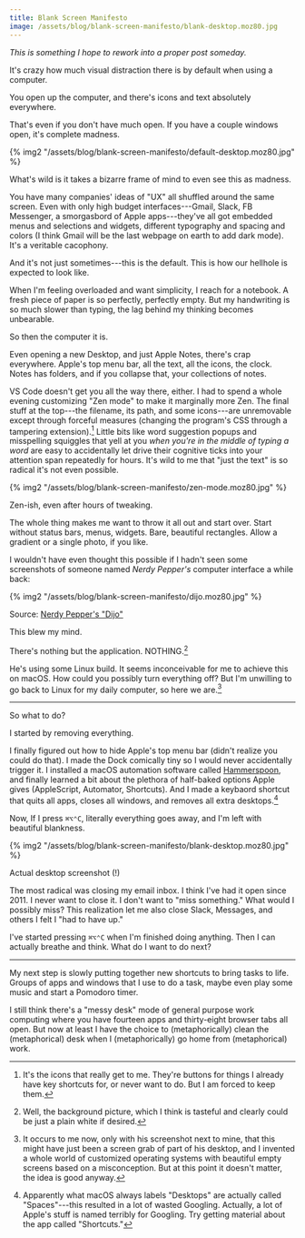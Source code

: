 ```yaml
---
title: Blank Screen Manifesto
image: /assets/blog/blank-screen-manifesto/blank-desktop.moz80.jpg
---
```


_This is something I hope to rework into a proper post someday._

It's crazy how much visual distraction there is by default when using a computer.

You open up the computer, and there's icons and text absolutely everywhere.

That's even if you don't have much open. If you have a couple windows open, it's complete madness.

{% img2 "/assets/blog/blank-screen-manifesto/default-desktop.moz80.jpg" %}

<p class="figcaption">What's wild is it takes a bizarre frame of mind to even see this as madness.</p>

You have many companies' ideas of "UX" all shuffled around the same screen. Even with only high budget interfaces---Gmail, Slack, FB Messenger, a smorgasbord of Apple apps---they've all got embedded menus and selections and widgets, different typography and spacing and colors (I think Gmail will be the last webpage on earth to add dark mode). It's a veritable cacophony.

And it's not just sometimes---this is the default. This is how our hellhole is expected to look like.

When I'm feeling overloaded and want simplicity, I reach for a notebook. A fresh piece of paper is so perfectly, perfectly empty. But my handwriting is so much slower than typing, the lag behind my thinking becomes unbearable.

So then the computer it is.

Even opening a new Desktop, and just Apple Notes, there's crap everywhere. Apple's top menu bar, all the text, all the icons, the clock. Notes has folders, and if you collapse that, your collections of notes.

<!-- I took a single Note fullscreen, which helped. I still had to go to the menu bar and remove all the buttons. Then zoom way in so the text is readable. The title and date remain. I don't think I can remove them. -->

VS Code doesn't get you all the way there, either. I had to spend a whole evening customizing "Zen mode" to make it marginally more Zen. The final stuff at the top---the filename, its path, and some icons---are unremovable except through forceful measures (changing the program's CSS through a tampering extension).[^icons] Little bits like word suggestion popups and misspelling squiggles that yell at you _when you're in the middle of typing a word_ are easy to accidentally let drive their cognitive ticks into your attention span repeatedly for hours. It's wild to me that "just the text" is so radical it's not even possible.

[^icons]: It's the icons that really get to me. They're buttons for things I already have key shortcuts for, or never want to do. But I am forced to keep them.

{% img2 "/assets/blog/blank-screen-manifesto/zen-mode.moz80.jpg" %}

<p class="figcaption">Zen-ish, even after hours of tweaking.</p>

The whole thing makes me want to throw it all out and start over. Start without status bars, menus, widgets. Bare, beautiful rectangles. Allow a gradient or a single photo, if you like.

I wouldn't have even thought this possible if I hadn't seen some screenshots of someone named _Nerdy Pepper's_ computer interface a while back:

{% img2 "/assets/blog/blank-screen-manifesto/dijo.moz80.jpg" %}

<p class="figcaption">Source: <a href="https://git.peppe.rs/cli/dijo/about/">Nerdy Pepper's "Dijo"</a></p>

This blew my mind.

There's nothing but the application. NOTHING.[^bg]

He's using some Linux build. It seems inconceivable for me to achieve this on macOS. How could you possibly turn everything off? But I'm unwilling to go back to Linux for my daily computer, so here we are.[^hindsight]

[^bg]: Well, the background picture, which I think is tasteful and clearly could be just a plain white if desired.

[^hindsight]: It occurs to me now, only with his screenshot next to mine, that this might have just been a screen grab of part of his desktop, and I invented a whole world of customized operating systems with beautiful empty screens based on a misconception. But at this point it doesn't matter, the idea is good anyway.

---

So what to do?

I started by removing everything.

I finally figured out how to hide Apple's top menu bar (didn't realize you could do that). I made the Dock comically tiny so I would never accidentally trigger it. I installed a macOS automation software called [Hammerspoon](https://www.hammerspoon.org/), and finally learned a bit about the plethora of half-baked options Apple gives (AppleScript, Automator, Shortcuts). And I made a keybaord shortcut that quits all apps, closes all windows, and removes all extra desktops.[^space]

[^space]: Apparently what macOS always labels "Desktops" are actually called "Spaces"---this resulted in a lot of wasted Googling. Actually, a lot of Apple's stuff is named terribly for Googling. Try getting material about the app called "Shortcuts."

Now, If I press `⌘⌥⌃C`, literally everything goes away, and I'm left with beautiful blankness.

{% img2 "/assets/blog/blank-screen-manifesto/blank-desktop.moz80.jpg" %}

<p class="figcaption">Actual desktop screenshot (!)</p>

The most radical was closing my email inbox. I think I've had it open since 2011. I never want to close it. I don't want to "miss something." What would I possibly miss? This realization let me also close Slack, Messages, and others I felt I "had to have up."

I've started pressing `⌘⌥⌃C` when I'm finished doing anything. Then I can actually breathe and think. What do I want to do next?

---

My next step is slowly putting together new shortcuts to bring tasks to life. Groups of apps and windows that I use to do a task, maybe even play some music and start a Pomodoro timer.

I still think there's a "messy desk" mode of general purpose work computing where you have fourteen apps and thirty-eight browser tabs all open. But now at least I have the choice to (metaphorically) clean the (metaphorical) desk when I (metaphorically) go home from (metaphorical) work.
